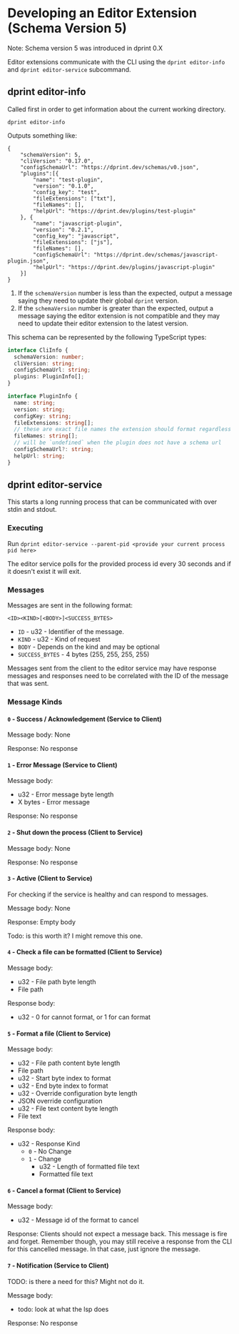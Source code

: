 # Developing an Editor Extension (Schema Version 5)

Note: Schema version 5 was introduced in dprint 0.X

Editor extensions communicate with the CLI using the `dprint editor-info` and `dprint editor-service` subcommand.

## dprint editor-info

Called first in order to get information about the current working directory.

```
dprint editor-info
```

Outputs something like:

```
{
    "schemaVersion": 5,
    "cliVersion": "0.17.0",
    "configSchemaUrl": "https://dprint.dev/schemas/v0.json",
    "plugins":[{
        "name": "test-plugin",
        "version": "0.1.0",
        "config_key": "test",
        "fileExtensions": ["txt"],
        "fileNames": [],
        "helpUrl": "https://dprint.dev/plugins/test-plugin"
    }, {
        "name": "javascript-plugin",
        "version": "0.2.1",
        "config_key": "javascript",
        "fileExtensions": ["js"],
        "fileNames": [],
        "configSchemaUrl": "https://dprint.dev/schemas/javascript-plugin.json",
        "helpUrl": "https://dprint.dev/plugins/javascript-plugin"
    }]
}
```

1. If the `schemaVersion` number is less than the expected, output a message saying they need to update their global `dprint` version.
2. If the `schemaVersion` number is greater than the expected, output a message saying the editor extension is not compatible and they may need to update their editor extension to the latest version.

This schema can be represented by the following TypeScript types:

```ts
interface CliInfo {
  schemaVersion: number;
  cliVersion: string;
  configSchemaUrl: string;
  plugins: PluginInfo[];
}

interface PluginInfo {
  name: string;
  version: string;
  configKey: string;
  fileExtensions: string[];
  // these are exact file names the extension should format regardless of extension
  fileNames: string[];
  // will be `undefined` when the plugin does not have a schema url
  configSchemaUrl?: string;
  helpUrl: string;
}
```

## dprint editor-service

This starts a long running process that can be communicated with over stdin and stdout.

### Executing

Run `dprint editor-service --parent-pid <provide your current process pid here>`

The editor service polls for the provided process id every 30 seconds and if it doesn't exist it will exit.

### Messages

Messages are sent in the following format:

```
<ID><KIND>[<BODY>]<SUCCESS_BYTES>
```

- `ID` - u32 - Identifier of the message.
- `KIND` - u32 - Kind of request
- `BODY` - Depends on the kind and may be optional
- `SUCCESS_BYTES` - 4 bytes (255, 255, 255, 255)

Messages sent from the client to the editor service may have response messages and responses need to be correlated with the ID of the message that was sent.

### Message Kinds

#### `0` - Success / Acknowledgement (Service to Client)

Message body: None

Response: No response

#### `1` - Error Message (Service to Client)

Message body:

- u32 - Error message byte length
- X bytes - Error message

Response: No response

#### `2` - Shut down the process (Client to Service)

Message body: None

Response: No response

#### `3` - Active (Client to Service)

For checking if the service is healthy and can respond to messages.

Message body: None

Response: Empty body

Todo: is this worth it? I might remove this one.

#### `4` - Check a file can be formatted (Client to Service)

Message body:

- u32 - File path byte length
- File path

Response body:

- u32 - 0 for cannot format, or 1 for can format

#### `5` - Format a file (Client to Service)

Message body:

- u32 - File path content byte length
- File path
- u32 - Start byte index to format
- u32 - End byte index to format
- u32 - Override configuration byte length
- JSON override configuration
- u32 - File text content byte length
- File text

Response body:

- u32 - Response Kind
  - `0` - No Change
  - `1` - Change
    - u32 - Length of formatted file text
    - Formatted file text

#### `6` - Cancel a format (Client to Service)

Message body:

- u32 - Message id of the format to cancel

Response: Clients should not expect a message back. This message is fire and forget. Remember though, you may still receive a response from the CLI for this cancelled message. In that case, just ignore the message.

#### `7` - Notification (Service to Client)

TODO: is there a need for this? Might not do it.

Message body:

- todo: look at what the lsp does

Response: No response
